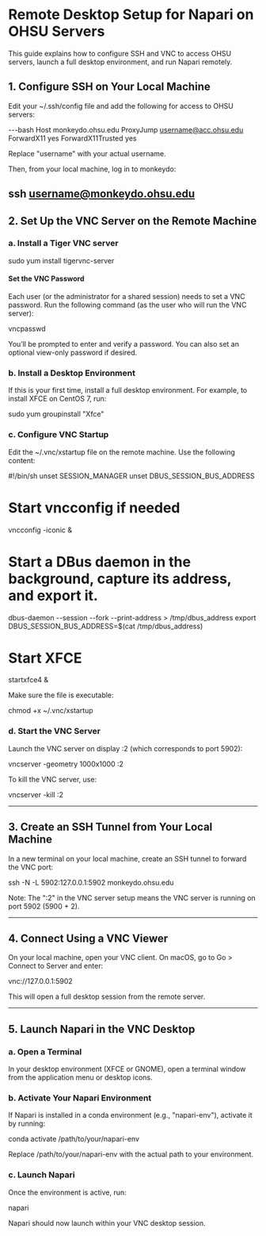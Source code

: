 # Remote Desktop Setup for Napari on OHSU Servers

This guide explains how to configure SSH and VNC to access OHSU servers, launch a full desktop environment, and run Napari remotely.


## 1. Configure SSH on Your Local Machine

Edit your ~/.ssh/config file and add the following for access to OHSU servers:

---bash
Host monkeydo.ohsu.edu
    ProxyJump username@acc.ohsu.edu
    ForwardX11 yes
    ForwardX11Trusted yes

Replace "username" with your actual username.

Then, from your local machine, log in to monkeydo:

ssh username@monkeydo.ohsu.edu
---

## 2. Set Up the VNC Server on the Remote Machine

### a. Install a Tiger VNC server

sudo yum install tigervnc-server

#### Set the VNC Password

Each user (or the administrator for a shared session) needs to set a VNC password. Run the following command (as the user who will run the VNC server):

vncpasswd

You’ll be prompted to enter and verify a password. You can also set an optional view-only password if desired.

### b. Install a Desktop Environment

If this is your first time, install a full desktop environment. For example, to install XFCE on CentOS 7, run:

sudo yum groupinstall "Xfce"

### c. Configure VNC Startup

Edit the ~/.vnc/xstartup file on the remote machine. Use the following content:

#!/bin/sh
unset SESSION_MANAGER
unset DBUS_SESSION_BUS_ADDRESS

# Start vncconfig if needed
vncconfig -iconic &

# Start a DBus daemon in the background, capture its address, and export it.
dbus-daemon --session --fork --print-address > /tmp/dbus_address
export DBUS_SESSION_BUS_ADDRESS=$(cat /tmp/dbus_address)

# Start XFCE
startxfce4 &

Make sure the file is executable:

chmod +x ~/.vnc/xstartup

### d. Start the VNC Server

Launch the VNC server on display :2 (which corresponds to port 5902):

vncserver -geometry 1000x1000 :2

To kill the VNC server, use:

vncserver -kill :2

---

## 3. Create an SSH Tunnel from Your Local Machine

In a new terminal on your local machine, create an SSH tunnel to forward the VNC port:

ssh -N -L 5902:127.0.0.1:5902 monkeydo.ohsu.edu

Note: The ":2" in the VNC server setup means the VNC server is running on port 5902 (5900 + 2).

---

## 4. Connect Using a VNC Viewer

On your local machine, open your VNC client. On macOS, go to Go > Connect to Server and enter:

vnc://127.0.0.1:5902

This will open a full desktop session from the remote server.

---

## 5. Launch Napari in the VNC Desktop

### a. Open a Terminal

In your desktop environment (XFCE or GNOME), open a terminal window from the application menu or desktop icons.

### b. Activate Your Napari Environment

If Napari is installed in a conda environment (e.g., "napari-env"), activate it by running:

conda activate /path/to/your/napari-env

Replace /path/to/your/napari-env with the actual path to your environment.

### c. Launch Napari

Once the environment is active, run:

napari

Napari should now launch within your VNC desktop session.

